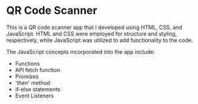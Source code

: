 # QR Code Scanner

This is a QR code scanner app that I developed using HTML, CSS, and JavaScript. HTML and CSS were employed for structure and styling, respectively, while JavaScript was utilized to add functionality to the code.

The JavaScript concepts incorporated into the app include:

- Functions
- API fetch function
- Promises
- 'then' method
- if-else statements
- Event Listeners
